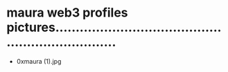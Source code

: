 # maura web3 profiles pictures....................................................................
- 0xmaura (1).jpg
